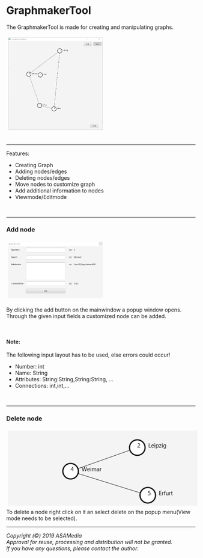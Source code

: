 # GraphmakerTool
The GraphmakerTool is made for creating and manipulating graphs.
<div>
  <img src="/images/mainwindow1.PNG" alt="Screenshot" title="Screenshot-1" width="50%" style="margin:5px"/>
</div>
<br>
<hr>
Features:
<ul>
  <li>Creating Graph</li>
  <li>Adding nodes/edges</li>
  <li>Deleting nodes/edges</li>
  <li>Move nodes to customize graph</li>
  <li>Add additional information to nodes</li>
  <li>Viewmode/Editmode</li>
</ul>
<br><hr>
<h3>Add node</h3>
<div>
  <img src="/images/addwindow.PNG" alt="Screenshot" title="Screenshot-2" width="50%" style="margin:5px"/>
  <p>By clicking the add button on the mainwindow a popup window opens.<br> 
  Through the given input fields a customized node can be added.<p><br>
</div>
  <h4>Note:</h4> The following input layout has to be used, else errors could occur!<br>
  <ul>
  <li>Number: int</li>
  <li>Name: String</li>
  <li>Attributes: String:String,String:String, ...</li>
  <li>Connections: int,int,...</li>
</ul>
<br><hr>
<h3>Delete node</h3>
<img src="/images/deleteanimation.gif" alt="Screenshot" title="Screenshot-3" width="100%" style="margin:5px"/>
To delete a node right click on it an select delete on the popup menu(View mode needs to be selected).
<hr>

<i>
Copyright (&copy;) 2019 ASAMedia<br>
Approval for reuse, processing and distribution will not be granted.<br>
If you have any questions, please contact the author.</i>
